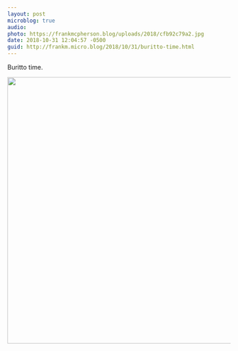 ```yaml
---
layout: post
microblog: true
audio: 
photo: https://frankmcpherson.blog/uploads/2018/cfb92c79a2.jpg
date: 2018-10-31 12:04:57 -0500
guid: http://frankm.micro.blog/2018/10/31/buritto-time.html
---
```

Buritto time.

<img src="https://frankmcpherson.blog/uploads/2018/cfb92c79a2.jpg" width="600" height="600" />
